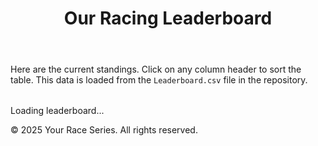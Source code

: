 <!DOCTYPE html>
<html lang="en">
<head>
    <meta charset="UTF-8">
    <meta name="viewport" content="width=device-width, initial-scale=1.0">
    <title>Racing Series Leaderboard</title>
    <!-- Loads Tailwind CSS for styling -->
    <script src="https://cdn.tailwindcss.com"></script>
    <!-- Loads PapaParse to read the CSV file -->
    <script src="https://cdnjs.cloudflare.com/ajax/libs/PapaParse/5.4.1/papaparse.min.js"></script>
    <style>
        /* Ensures the Inter font is used */
        body {
            font-family: 'Inter', sans-serif;
        }
        /* Style for the sortable table headers */
        th.sortable {
            cursor: pointer;
            position: relative;
            user-select: none;
        }
        /* Arrows for sorting */
        th.sortable::after {
            content: ' \25B2'; /* Up arrow */
            position: absolute;
            right: 8px;
            opacity: 0.3;
        }
        th.sortable.desc::after {
            content: ' \25BC'; /* Down arrow */
        }
        th.sortable.asc::after {
            opacity: 1;
        }
    </style>
    <link rel="preconnect" href="https://fonts.googleapis.com">
    <link rel="preconnect" href="https://fonts.gstatic.com" crossorigin>
    <link href="https://fonts.googleapis.com/css2?family=Inter:wght@400;600;700&display=swap" rel="stylesheet">
</head>
<body class="bg-gray-100 p-4 md:p-8">
    <div class="max-w-7xl mx-auto bg-white rounded-lg shadow-xl overflow-hidden">
        <header class="bg-gray-800 text-white p-6">
            <h1 class="text-2xl md:text-3xl font-bold">Our Racing Leaderboard</h1>
        </header>        
        <main class="p-4 md:p-6">
            <p class="text-gray-700 mb-6">
                Here are the current standings. Click on any column header to sort the table.
                This data is loaded from the <code>Leaderboard.csv</code> file in the repository.
            </p>
            <!-- 
              DYNAMIC TABLE CONTAINER
              This div will hold the table generated from the CSV file.
            -->
            <div id="table-container" class="w-full overflow-x-auto rounded-lg border border-gray-300">
                <table id="leaderboard-table" class="w-full min-w-[1000px] text-left text-sm">
                    <!-- Table header will be generated by JavaScript -->
                    <thead class="bg-gray-100 text-gray-700 uppercase tracking-wider">
                    </thead>
                    <!-- Table body will be generated by JavaScript -->
                    <tbody class="divide-y divide-gray-200">
                    </tbody>
                </table>
            </div>
            <div id="loading-message" class="text-center p-8 text-gray-500">
                Loading leaderboard...
            </div>
        </main>        
        <footer class="p-6 bg-gray-50 border-t border-gray-200">
            <p class="text-center text-gray-500 text-sm">
                &copy; 2025 Your Race Series. All rights reserved.
            </p>
        </footer>
    </div>
    <script>
        document.addEventListener("DOMContentLoaded", () => {
            const tableElement = document.getElementById("leaderboard-table");
            const thead = tableElement.querySelector("thead");
            const tbody = tableElement.querySelector("tbody");
            const loadingMessage = document.getElementById("loading-message");
            let tableData = []; // To store the parsed data
            let sortColumn = 0; // Default sort column (Rank)
            let sortDirection = 'asc'; // Default sort direction
            /**
             * Fetches and parses the CSV file
             */
            function loadLeaderboard() {
                Papa.parse("leaderboard.csv", {
                    download: true,
                    header: true,
                    skipEmptyLines: true,
                    complete: (results) => {
                        if (results.data && results.data.length > 0) {
                            tableData = results.data;
                            buildTable();
                            loadingMessage.style.display = 'none';
                            tableElement.style.display = 'table';
                        } else {
                            loadingMessage.textContent = "Could not load or parse leaderboard.csv.";
                            console.error("PapaParse errors:", results.errors);
                        }
                    },
                    error: (err) => {
                        loadingMessage.textContent = "Error fetching leaderboard.csv.";
                        console.error("Error fetching CSV:", err);
                    }
                });
            }
            /**
             * Builds the table header and body
             */
            function buildTable() {
                // Clear existing table content
                thead.innerHTML = "";
                tbody.innerHTML = "";
                // 1. Build Header
                const headers = Object.keys(tableData[0]);
                const headerRow = document.createElement("tr");
                headers.forEach((header, index) => {
                    const th = document.createElement("th");
                    th.textContent = header;
                    th.className = "p-4 font-semibold sortable";
                    th.dataset.colIndex = index;
                    // Add sorting class
                    if (index === sortColumn) {
                        th.classList.add(sortDirection);
                    }
                    // Add click event for sorting
                    th.addEventListener("click", () => handleSort(index));
                    headerRow.appendChild(th);
                });
                thead.appendChild(headerRow);
                // 2. Build Body
                tableData.forEach(row => {
                    const tr = document.createElement("tr");
                    tr.className = "hover:bg-gray-50";
                    headers.forEach(header => {
                        const td = document.createElement("td");
                        td.textContent = row[header];
                        td.className = "p-4";
                        tr.appendChild(td);
                    });
                    tbody.appendChild(tr);
                });
            }
            /**
             * Handles the logic for sorting the table
             */
            function handleSort(columnIndex) {
                // Toggle direction if clicking the same column
                if (columnIndex === sortColumn) {
                    sortDirection = sortDirection === 'asc' ? 'desc' : 'asc';
                } else {
                    sortColumn = columnIndex;
                    sortDirection = 'asc';
                }
                const headerKey = Object.keys(tableData[0])[sortColumn];
                // Sort the data
                tableData.sort((a, b) => {
                    const valA = a[headerKey];
                    const valB = b[headerKey];
                    // Try to sort as numbers first
                    const numA = parseFloat(valA);
                    const numB = parseFloat(valB);
                    let comparison = 0;
                    if (!isNaN(numA) && !isNaN(numB)) {
                        comparison = numA - numB; // Number comparison
                    } else {
                        comparison = valA.localeCompare(valB); // String comparison
                    }
                    return sortDirection === 'asc' ? comparison : -comparison;
                });
                // Re-build the table with sorted data
                buildTable();
            }
            // Initial load
            tableElement.style.display = 'none'; // Hide table until data is loaded
            loadLeaderboard();
        });
    </script>
</body>
</html>


